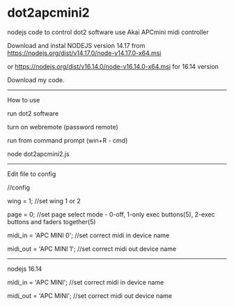 # dot2apcmini2
nodejs code to control dot2 software use Akai APCmini midi controller


Download and instal NODEJS version 14.17 from https://nodejs.org/dist/v14.17.0/node-v14.17.0-x64.msi

or https://nodejs.org/dist/v16.14.0/node-v16.14.0-x64.msi for 16.14 version




Download my code.

----------------------

How to use

run dot2 software

turn on webremote (password remote)

run from command prompt (win+R - cmd)

node dot2apcmini2.js

--------------------

Edit file to config

//config 

wing = 1;   //set wing 1 or 2

page = 0;   //set page select mode - 0-off, 1-only exec buttons(5), 2-exec buttons and faders together(5)

midi_in = 'APC MINI 0';     //set correct midi in device name

midi_out = 'APC MINI 1';    //set correct midi out device name


-----

nodejs 16.14


midi_in = 'APC MINI';     //set correct midi in device name

midi_out = 'APC MINI';    //set correct midi out device name


